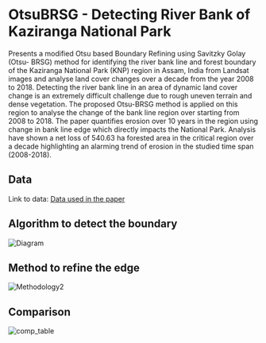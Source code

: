 # OtsuBRSG - Detecting River Bank of Kaziranga National Park
Presents a modified Otsu based Boundary Refining using Savitzky Golay (Otsu-
BRSG) method for identifying the river bank line and forest boundary of the Kaziranga National Park
(KNP) region in Assam, India from Landsat images and analyse land cover changes over a decade from the
year 2008 to 2018. Detecting the river bank line in an area of dynamic land cover change is an extremely
difficult challenge due to rough uneven terrain and dense vegetation. The proposed Otsu-BRSG method is applied on this region to analyse the change of
the bank line region over starting from 2008 to 2018. The paper quantifies erosion over 10 years in the
region using change in bank line edge which directly impacts the National Park. Analysis have shown a net
loss of 540.63 ha forested area in the critical region over a decade highlighting an alarming trend of erosion
in the studied time span (2008-2018).
## Data
Link to data: [Data used in the paper](https://drive.google.com/drive/folders/1FrlRm3wAbKgar0Qmx9Jswq5VQIg-r6k_?usp=share_link)
## Algorithm to detect the boundary
![Diagram](https://user-images.githubusercontent.com/48985763/201548283-fbb31082-00f7-4208-88f4-2a756d19052c.PNG)
## Method to refine the edge
![Methodology2](https://user-images.githubusercontent.com/48985763/201548291-e59df31c-a482-4a6d-97e7-f5c506aae9b1.png)
## Comparison
![comp_table](https://user-images.githubusercontent.com/48985763/201548481-f49f65a6-a5a5-4c60-a892-4cac19138bb8.png)
